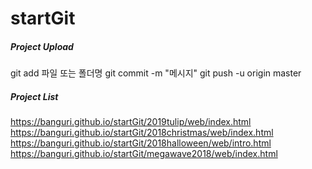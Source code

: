 # startGit

##### Project Upload
git add 파일 또는 폴더명
git commit -m "메시지"
git push -u origin master

##### Project List
https://banguri.github.io/startGit/2019tulip/web/index.html
https://banguri.github.io/startGit/2018christmas/web/index.html
https://banguri.github.io/startGit/2018halloween/web/intro.html
https://banguri.github.io/startGit/megawave2018/web/index.html
